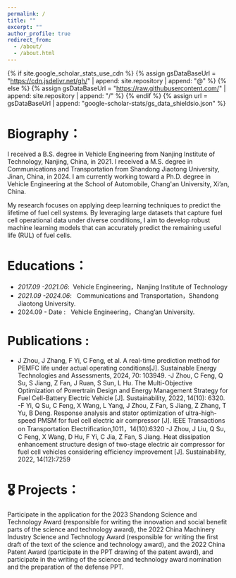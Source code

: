 ```yaml
---
permalink: /
title: ""
excerpt: ""
author_profile: true
redirect_from: 
  - /about/
  - /about.html
---
```


{% if site.google_scholar_stats_use_cdn %}
{% assign gsDataBaseUrl = "https://cdn.jsdelivr.net/gh/" | append: site.repository | append: "@" %}
{% else %}
{% assign gsDataBaseUrl = "https://raw.githubusercontent.com/" | append: site.repository | append: "/" %}
{% endif %}
{% assign url = gsDataBaseUrl | append: "google-scholar-stats/gs_data_shieldsio.json" %}

<span class='anchor' id='about-me'></span>

# Biography：
I received a B.S. degree in Vehicle Engineering from Nanjing Institute of Technology, Nanjing, China, in 2021. I received a M.S. degree in Communications and Transportation from Shandong Jiaotong University, Jinan, China, in 2024. I am currently working toward a Ph.D. degree in Vehicle Engineering at the School of Automobile, Chang'an University, Xi’an, China.

My research  focuses on applying deep learning techniques to predict the lifetime of fuel cell systems. By leveraging large datasets that capture fuel cell operational data under diverse conditions, I aim to develop robust machine learning models that can accurately predict the remaining useful life (RUL) of fuel cells.

# Educations：
-  *2017.09 -2021.06*:&nbsp;  Vehicle Engineering，Nanjing Institute of Technology 
-  *2021.09 -2024.06*: &nbsp;  Communications and Transportation，Shandong Jiaotong University.
-   2024.09 - Date :  &nbsp;   Vehicle Engineering，Chang’an University.
  
# Publications :
- J Zhou, J Zhang, F Yi, C Feng, et al. A real-time prediction method for PEMFC life under actual operating conditions[J]. Sustainable Energy Technologies and
  Assessments, 2024, 70: 103949.
-J Zhou, C Feng, Q Su, S Jiang, Z Fan, J Ruan, S Sun, L Hu. The Multi-Objective Optimization of Powertrain Design and Energy Management Strategy for Fuel Cell-Battery Electric Vehicle [J]. 
 Sustainability, 2022, 14(10): 6320.
-F Yi, Q Su, C Feng, X Wang, L Yang, J Zhou, Z Fan, S Jiang, Z Zhang, T Yu, B Deng. Response analysis and stator optimization of ultra-high-speed PMSM 
 for fuel cell electric air compressor [J]. IEEE Transactions on Transportation Electrification,1011，14(10):6320
-J Zhou, J Liu, Q Su, C Feng, X Wang, D Hu, F Yi, C Jia, Z Fan, S Jiang. Heat dissipation enhancement structure design of two-stage electric air compressor for fuel cell vehicles 
 considering efficiency improvement [J]. Sustainability, 2022, 14(12):7259
# 🎖 Projects：
Participate in the application for the 2023 Shandong Science and Technology Award (responsible for writing the innovation and social benefit parts of the science and technology award), the 2022 China Machinery Industry Science and Technology Award (responsible for writing the first draft of the text of the science and technology award), and the 2022 China Patent Award (participate in the PPT drawing of the patent award), and participate in the writing of the science and technology award nomination and the preparation of the defense PPT.
